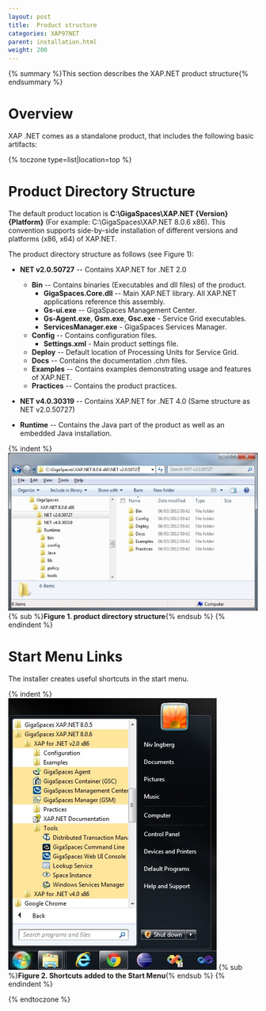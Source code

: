 ```yaml
---
layout: post
title:  Product structure
categories: XAP97NET
parent: installation.html
weight: 200
---
```


{% summary %}This section describes the XAP.NET product structure{% endsummary %}

# Overview

XAP .NET comes as a standalone product, that includes the following basic artifacts:

{% toczone type=list|location=top %}

# Product Directory Structure

The default product location is **C:\GigaSpaces\XAP.NET \{Version\} \{Platform\}** (For example: C:\GigaSpaces\XAP.NET 8.0.6 x86). This convention supports side-by-side installation of different versions and platforms (x86, x64) of XAP.NET.

The product directory structure as follows (see Figure 1):

- **NET v2.0.50727** -- Contains XAP.NET for .NET 2.0
    - **Bin** -- Contains binaries (Executables and dll files) of the product.
        - **GigaSpaces.Core.dll** -- Main XAP.NET library. All XAP.NET applications reference this assembly.
        - **Gs-ui.exe** -- GigaSpaces Management Center.
        - **Gs-Agent.exe**, **Gsm.exe**, **Gsc.exe** - Service Grid executables.
        - **ServicesManager.exe** - GigaSpaces Services Manager.
    - **Config** -- Contains configuration files.
        - **Settings.xml** - Main product settings file.
    - **Deploy** -- Default location of Processing Units for Service Grid.
    - **Docs** -- Contains the documentation .chm files.
    - **Examples**  -- Contains examples demonstrating usage and features of XAP.NET.
    - **Practices** -- Contains the product practices.

- **NET v4.0.30319** -- Contains XAP.NET for .NET 4.0 (Same structure as NET v2.0.50727)
- **Runtime** -- Contains the Java part of the product as well as an embedded Java installation.

{% indent %}
![XapNetProductStructure_806.jpg](/attachment_files/dotnet/XapNetProductStructure_806.jpg)
{% sub %}**Figure 1. product directory structure**{% endsub %}
{% endindent %}

# Start Menu Links

The installer creates useful shortcuts in the start menu.

{% indent %}
![XapNetStartMenu_806.jpg](/attachment_files/dotnet/XapNetStartMenu_806.jpg)
{% sub %}**Figure 2. Shortcuts added to the Start Menu**{% endsub %}
{% endindent %}

{% endtoczone %}
